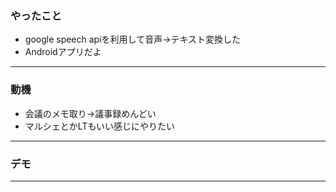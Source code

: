 ### やったこと
- google speech apiを利用して音声->テキスト変換した
- Androidアプリだよ

---

### 動機
- 会議のメモ取り->議事録めんどい
- マルシェとかLTもいい感じにやりたい

---

### デモ

---
